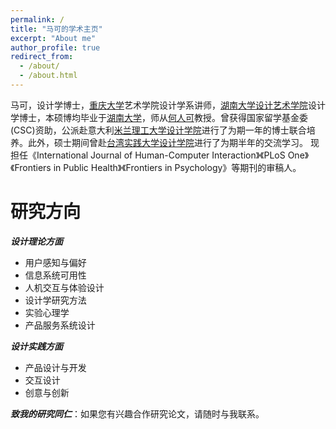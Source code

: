 ```yaml
---
permalink: /
title: "马可的学术主页"
excerpt: "About me"
author_profile: true
redirect_from: 
  - /about/
  - /about.html
---
```



马可，设计学博士，[重庆大学](https://www.cqu.edu.cn/)艺术学院设计学系讲师，[湖南大学设计艺术学院](http://design.hnu.edu.cn/)设计学博士，本硕博均毕业于[湖南大学](http://www.hnu.edu.cn/)，师从[何人可](http://design.hnu.edu.cn/info/1023/2729.htm)教授。曾获得国家留学基金委(CSC)资助，公派赴意大利[米兰理工大学设计学院](http://www.dipartimentodesign.polimi.it/en/)进行了为期一年的博士联合培养。此外，硕士期间曾赴[台湾实践大学设计学院](http://www.scdesign.usc.edu.tw/)进行了为期半年的交流学习。
现担任《International Journal of Human-Computer Interaction》《PLoS One》《Frontiers in Public Health》《Frontiers in Psychology》等期刊的审稿人。


研究方向
======

***设计理论方面***

* 用户感知与偏好
* 信息系统可用性
* 人机交互与体验设计
* 设计学研究方法
* 实验心理学
* 产品服务系统设计


***设计实践方面***

* 产品设计与开发
* 交互设计
* 创意与创新


***致我的研究同仁***：如果您有兴趣合作研究论文，请随时与我联系。

